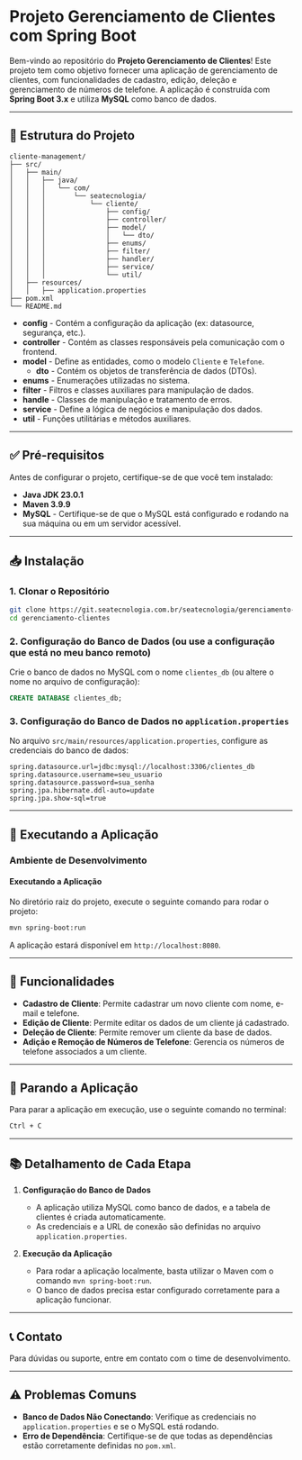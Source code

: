 # Projeto Gerenciamento de Clientes com Spring Boot

Bem-vindo ao repositório do **Projeto Gerenciamento de Clientes**! Este projeto tem como objetivo fornecer uma aplicação de gerenciamento de clientes, com funcionalidades de cadastro, edição, deleção e gerenciamento de números de telefone. A aplicação é construída com **Spring Boot 3.x** e utiliza **MySQL** como banco de dados.

---

## 📁 Estrutura do Projeto

```
cliente-management/
├── src/
│   ├── main/
│   │   ├── java/
│   │   │   └── com/
│   │   │       └── seatecnologia/
│   │   │           └── cliente/
│   │   │               ├── config/
│   │   │               ├── controller/
│   │   │               ├── model/
│   │   │               │   └── dto/
│   │   │               ├── enums/
│   │   │               ├── filter/
│   │   │               ├── handler/
│   │   │               ├── service/
│   │   │               └── util/
│   ├── resources/
│   │   ├── application.properties
├── pom.xml
└── README.md
```

- **config** - Contém a configuração da aplicação (ex: datasource, segurança, etc.).
- **controller** - Contém as classes responsáveis pela comunicação com o frontend.
- **model** - Define as entidades, como o modelo `Cliente` e `Telefone`.
  - **dto** - Contém os objetos de transferência de dados (DTOs).
- **enums** - Enumerações utilizadas no sistema.
- **filter** - Filtros e classes auxiliares para manipulação de dados.
- **handle** - Classes de manipulação e tratamento de erros.
- **service** - Define a lógica de negócios e manipulação dos dados.
- **util** - Funções utilitárias e métodos auxiliares.
---

## ✅ Pré-requisitos

Antes de configurar o projeto, certifique-se de que você tem instalado:

- **Java JDK 23.0.1**
- **Maven 3.9.9**
- **MySQL** - Certifique-se de que o MySQL está configurado e rodando na sua máquina ou em um servidor acessível.

---

## 📥 Instalação

### 1. Clonar o Repositório

```bash
git clone https://git.seatecnologia.com.br/seatecnologia/gerenciamento-clientes.git
cd gerenciamento-clientes
```

### 2. Configuração do Banco de Dados (ou use a configuração que está no meu banco remoto)

Crie o banco de dados no MySQL com o nome `clientes_db` (ou altere o nome no arquivo de configuração):

```sql
CREATE DATABASE clientes_db;
```

### 3. Configuração do Banco de Dados no `application.properties`

No arquivo `src/main/resources/application.properties`, configure as credenciais do banco de dados:

```properties
spring.datasource.url=jdbc:mysql://localhost:3306/clientes_db
spring.datasource.username=seu_usuario
spring.datasource.password=sua_senha
spring.jpa.hibernate.ddl-auto=update
spring.jpa.show-sql=true
```

---

## 🚀 Executando a Aplicação

### Ambiente de Desenvolvimento

#### Executando a Aplicação

No diretório raiz do projeto, execute o seguinte comando para rodar o projeto:

```bash
mvn spring-boot:run
```

A aplicação estará disponível em `http://localhost:8080`.

---

## 📝 Funcionalidades

- **Cadastro de Cliente**: Permite cadastrar um novo cliente com nome, e-mail e telefone.
- **Edição de Cliente**: Permite editar os dados de um cliente já cadastrado.
- **Deleção de Cliente**: Permite remover um cliente da base de dados.
- **Adição e Remoção de Números de Telefone**: Gerencia os números de telefone associados a um cliente.

---

## 🛑 Parando a Aplicação

Para parar a aplicação em execução, use o seguinte comando no terminal:

```bash
Ctrl + C
```

---

## 📚 Detalhamento de Cada Etapa

1. **Configuração do Banco de Dados**

   - A aplicação utiliza MySQL como banco de dados, e a tabela de clientes é criada automaticamente.
   - As credenciais e a URL de conexão são definidas no arquivo `application.properties`.

2. **Execução da Aplicação**

   - Para rodar a aplicação localmente, basta utilizar o Maven com o comando `mvn spring-boot:run`.
   - O banco de dados precisa estar configurado corretamente para a aplicação funcionar.

---

## 📞 Contato

Para dúvidas ou suporte, entre em contato com o time de desenvolvimento.

---

## ⚠️ Problemas Comuns

- **Banco de Dados Não Conectando**: Verifique as credenciais no `application.properties` e se o MySQL está rodando.
- **Erro de Dependência**: Certifique-se de que todas as dependências estão corretamente definidas no `pom.xml`.

